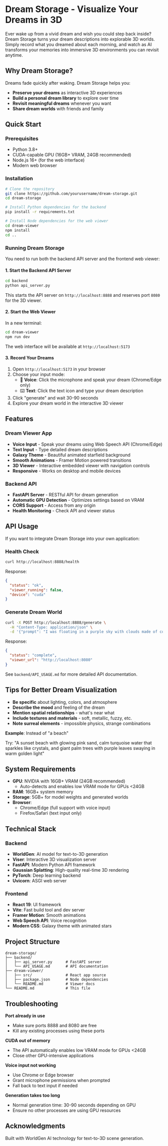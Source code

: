 # Dream Storage - Visualize Your Dreams in 3D

Ever wake up from a vivid dream and wish you could step back inside? Dream Storage turns your dream descriptions into explorable 3D worlds. Simply record what you dreamed about each morning, and watch as AI transforms your memories into immersive 3D environments you can revisit anytime.

## Why Dream Storage?

Dreams fade quickly after waking. Dream Storage helps you:
- **Preserve your dreams** as interactive 3D experiences
- **Build a personal dream library** to explore over time
- **Revisit meaningful dreams** whenever you want
- **Share dream worlds** with friends and family

## Quick Start

### Prerequisites

- Python 3.8+
- CUDA-capable GPU (16GB+ VRAM, 24GB recommended)
- Node.js 16+ (for the web interface)
- Modern web browser

### Installation

```bash
# Clone the repository
git clone https://github.com/yourusername/dream-storage.git
cd dream-storage

# Install Python dependencies for the backend
pip install -r requirements.txt

# Install Node dependencies for the web viewer
cd dream-viewer
npm install
cd ..
```

### Running Dream Storage

You need to run both the backend API server and the frontend web viewer:

#### 1. Start the Backend API Server

```bash
cd backend
python api_server.py
```

This starts the API server on `http://localhost:8888` and reserves port `8080` for the 3D viewer.

#### 2. Start the Web Viewer

In a new terminal:

```bash
cd dream-viewer
npm run dev
```

The web interface will be available at `http://localhost:5173`

#### 3. Record Your Dreams

1. Open `http://localhost:5173` in your browser
2. Choose your input mode:
   - 🎤 **Voice**: Click the microphone and speak your dream (Chrome/Edge only)
   - ⌨️ **Text**: Click the text icon and type your dream description
3. Click "generate" and wait 30-90 seconds
4. Explore your dream world in the interactive 3D viewer

## Features

### Dream Viewer App
- **Voice Input** - Speak your dreams using Web Speech API (Chrome/Edge)
- **Text Input** - Type detailed dream descriptions
- **Galaxy Theme** - Beautiful animated starfield background
- **Smooth Animations** - Framer Motion powered transitions
- **3D Viewer** - Interactive embedded viewer with navigation controls
- **Responsive** - Works on desktop and mobile devices

### Backend API
- **FastAPI Server** - RESTful API for dream generation
- **Automatic GPU Detection** - Optimizes settings based on VRAM
- **CORS Support** - Access from any origin
- **Health Monitoring** - Check API and viewer status

## API Usage

If you want to integrate Dream Storage into your own application:

### Health Check
```bash
curl http://localhost:8888/health
```

Response:
```json
{
  "status": "ok",
  "viewer_running": false,
  "device": "cuda"
}
```

### Generate Dream World
```bash
curl -X POST http://localhost:8888/generate \
  -H "Content-Type: application/json" \
  -d '{"prompt": "I was floating in a purple sky with clouds made of cotton candy"}'
```

Response:
```json
{
  "status": "complete",
  "viewer_url": "http://localhost:8080"
}
```

See `backend/API_USAGE.md` for more detailed API documentation.

## Tips for Better Dream Visualization

- **Be specific** about lighting, colors, and atmosphere
- **Describe the mood** and feeling of the dream
- **Mention spatial relationships** - what's near what
- **Include textures and materials** - soft, metallic, fuzzy, etc.
- **Note surreal elements** - impossible physics, strange combinations

**Example**: Instead of "a beach"

Try: "A sunset beach with glowing pink sand, calm turquoise water that sparkles like crystals, and giant palm trees with purple leaves swaying in warm golden light"

## System Requirements

- **GPU**: NVIDIA with 16GB+ VRAM (24GB recommended)
  - Auto-detects and enables low VRAM mode for GPUs <24GB
- **RAM**: 16GB+ system memory
- **Storage**: 5GB+ for model weights and generated worlds
- **Browser**:
  - Chrome/Edge (full support with voice input)
  - Firefox/Safari (text input only)

## Technical Stack

### Backend
- **WorldGen**: AI model for text-to-3D generation
- **Viser**: Interactive 3D visualization server
- **FastAPI**: Modern Python API framework
- **Gaussian Splatting**: High-quality real-time 3D rendering
- **PyTorch**: Deep learning backend
- **Uvicorn**: ASGI web server

### Frontend
- **React 19**: UI framework
- **Vite**: Fast build tool and dev server
- **Framer Motion**: Smooth animations
- **Web Speech API**: Voice recognition
- **Modern CSS**: Galaxy theme with animated stars

## Project Structure

```
dream-storage/
├── backend/
│   ├── api_server.py      # FastAPI server
│   └── API_USAGE.md       # API documentation
├── dream-viewer/
│   ├── src/               # React app source
│   ├── package.json       # Node dependencies
│   └── README.md          # Viewer docs
└── README.md              # This file
```

## Troubleshooting

**Port already in use**
- Make sure ports 8888 and 8080 are free
- Kill any existing processes using these ports

**CUDA out of memory**
- The API automatically enables low VRAM mode for GPUs <24GB
- Close other GPU-intensive applications

**Voice input not working**
- Use Chrome or Edge browser
- Grant microphone permissions when prompted
- Fall back to text input if needed

**Generation takes too long**
- Normal generation time: 30-90 seconds depending on GPU
- Ensure no other processes are using GPU resources


## Acknowledgments

Built with WorldGen AI technology for text-to-3D scene generation.
